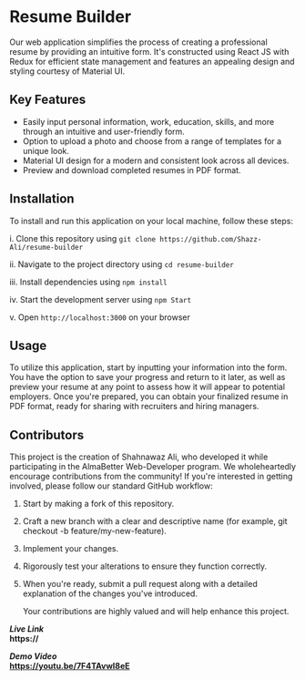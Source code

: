 # Resume Builder

Our web application simplifies the process of creating a professional resume by providing an intuitive form. It's constructed using React JS with Redux for efficient state management and features an appealing design and styling courtesy of Material UI.

## Key Features

- Easily input personal information, work, education, skills, and more through an intuitive and user-friendly form.
- Option to upload a photo and choose from a range of templates for a unique look.
- Material UI design for a modern and consistent look across all devices.
- Preview and download completed resumes in PDF format.

## Installation

To install and run this application on your local machine, follow these steps:

i. Clone this repository using `git clone https://github.com/Shazz-Ali/resume-builder`

ii. Navigate to the project directory using `cd resume-builder`

iii. Install dependencies using `npm install`

iv. Start the development server using `npm Start`

v. Open `http://localhost:3000` on your browser

## Usage

To utilize this application, start by inputting your information into the form. You have the option to save your progress and return to it later, as well as preview your resume at any point to assess how it will appear to potential employers. Once you're prepared, you can obtain your finalized resume in PDF format, ready for sharing with recruiters and hiring managers.

## Contributors

This project is the creation of Shahnawaz Ali, who developed it while participating in the AlmaBetter Web-Developer program. We wholeheartedly encourage contributions from the community! If you're interested in getting involved, please follow our standard GitHub workflow:

1. Start by making a fork of this repository.
2. Craft a new branch with a clear and descriptive name (for example, git checkout -b feature/my-new-feature).
3. Implement your changes.
4. Rigorously test your alterations to ensure they function correctly.
5. When you're ready, submit a pull request along with a detailed explanation of the changes you've introduced.

   Your contributions are highly valued and will help enhance this project.

_**Live Link**_ <br/>
<b> https:// </b>

</hr>

_**Demo Video**_ </br>
<b>https://youtu.be/7F4TAvwI8eE</b>
